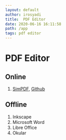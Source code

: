 ```yaml
---
layout: default
author: irosyadi
title:  PDF Editor
date: 2020-06-16 16:11:58
path: /app
tags: pdf editor
---
```


# PDF Editor

## Online
1. [SimPDF](https://simpdf.com/), [Github](https://github.com/shashanoid/Simpdf)

## Offline
1. Inkscape
2. Microsoft Word
3. Libre Office
4. Okular
